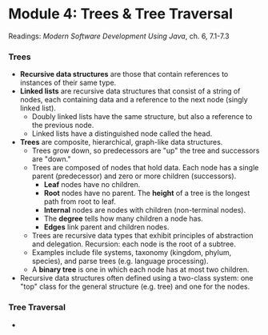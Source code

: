 # Module 4: Trees & Tree Traversal

Readings: *Modern Software Development Using Java*, ch. 6, 7.1-7.3

### Trees

- **Recursive data structures** are those that contain references to instances of their same type.
- **Linked lists** are recursive data structures that consist of a string of nodes, each containing data and a reference to the next node (singly linked list).
  - Doubly linked lists have the same structure, but also a reference to the previous node.
  - Linked lists have a distinguished node called the head.
- **Trees** are composite, hierarchical, graph-like data structures.
  - Trees grow down, so predecessors are "up" the tree and successors are "down."
  - Trees are composed of nodes that hold data. Each node has a single parent (predecessor) and zero or more children (successors).
    - **Leaf** nodes have no children.
    - **Root** nodes have no parent. The **height** of a tree is the longest path from root to leaf.
    - **Internal** nodes are nodes with children (non-terminal nodes).
    - The **degree** tells how many children a node has.
    - **Edges** link parent and children nodes.
  - Trees are recursive data types that exhibit principles of abstraction and delegation. Recursion: each node is the root of a subtree.
  - Examples include file systems, taxonomy (kingdom, phylum, species), and parse trees (e.g. language processing).
  - A **binary tree** is one in which each node has at most two children.
- Recursive data structures often defined using a two-class system: one "top" class for the general structure (e.g. tree) and one for the nodes.

### Tree Traversal

- 